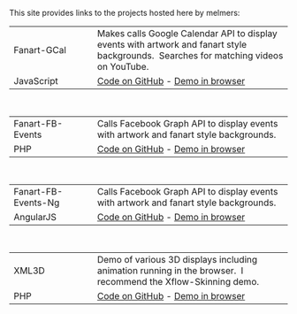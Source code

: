 This site provides links to the projects hosted here by melmers:

<table>
<tbody>
<tr>
<td style="width: 30%;">Fanart-GCal</td>
<td>
Makes calls Google Calendar API to display events with
artwork and fanart style backgrounds. &nbsp;Searches for matching
videos on YouTube.
</td>
</tr>
<tr>
<td>
JavaScript
</td>
<td>
<a href="https://github.com/melmers/fanart-gcal">Code
on GitHub</a> - <a href="https://melmers.github.io/fanart-gcal/" target="_blank">Demo
in browser</a>
</td>
</tr>
</tbody>
</table>
<br>
<table>
<tbody>
<tr>
<td style="width: 30%;">Fanart-FB-Events</td>
<td>
Calls Facebook Graph API to display events with
artwork and fanart style backgrounds.
</td>
</tr>
<tr>
<td>
PHP
</td>
<td>
<a href="https://github.com/melmers/fanart-fb-events">Code
on GitHub</a> - <a href="http://stonegaterocks.com/test/" target="_blank">Demo
in browser</a>
</td>
</tr>
</tbody>
</table>
<br>
<table>
<tbody>
<tr>
<td style="width: 30%;">Fanart-FB-Events-Ng</td>
<td>
Calls Facebook Graph API to display events with
artwork and fanart style backgrounds.
</td>
</tr>
<tr>
<td>
AngularJS
</td>
<td>
<a href="https://github.com/melmers/fanart-fb-events-ng">Code
on GitHub</a> - <a href="https://melmers.github.io/fanart-fb-events-ng/" target="_blank">Demo
in browser</a>
</td>
</tr>
</tbody>
</table>
<br>
<table>
<tbody>
<tr>
<td style="width: 30%;">XML3D</td>
<td>
Demo of various 3D displays including animation running in the browser.
&nbsp;I recommend the Xflow-Skinning demo.
</td>
</tr>
<tr>
<td>
PHP
</td>
<td>
<a href="https://github.com/melmers/xml3d">Code
on GitHub</a> - <a href="http://stonegaterocks.com/xml3d/" target="_blank">Demo
in browser</a>
</td>
</tr>
</tbody>
</table>




